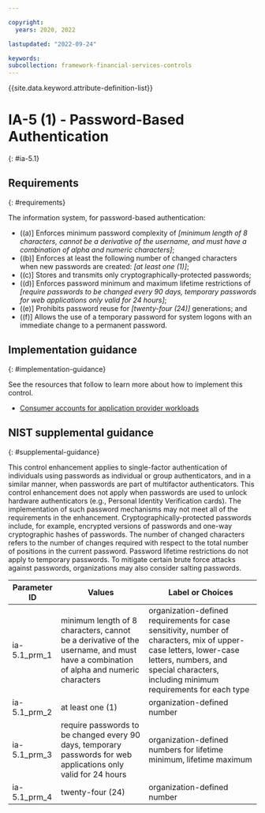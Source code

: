 ```yaml
---

copyright:
  years: 2020, 2022

lastupdated: "2022-09-24"

keywords: 
subcollection: framework-financial-services-controls
---
```


{{site.data.keyword.attribute-definition-list}}

         
# IA-5 (1) - Password-Based Authentication
{: #ia-5.1}

## Requirements
{: #requirements}

The information system, for password-based authentication:

- ((a)\] Enforces minimum password complexity of _[minimum length of 8 characters, cannot be a derivative of the username, and must have a combination of alpha and numeric characters]_;
- ((b)\] Enforces at least the following number of changed characters when new passwords are created: _[at least one (1)]_;
- ((c)\] Stores and transmits only cryptographically-protected passwords;
- ((d)\] Enforces password minimum and maximum lifetime restrictions of _[require passwords to be changed every 90 days, temporary passwords for web applications only valid for 24 hours]_;
- ((e)\] Prohibits password reuse for _[twenty-four (24)]_ generations; and
- ((f)\] Allows the use of a temporary password for system logons with an immediate change to a permanent password.

## Implementation guidance
{: #implementation-guidance}

See the resources that follow to learn more about how to implement this control.

- [Consumer accounts for application provider workloads](/docs/framework-financial-services?topic=framework-financial-services-shared-account-consumer)

## NIST supplemental guidance
{: #supplemental-guidance}

This control enhancement applies to single-factor authentication of individuals using passwords as individual or group authenticators, and in a similar manner, when passwords are part of multifactor authenticators. This control enhancement does not apply when passwords are used to unlock hardware authenticators (e.g., Personal Identity Verification cards). The implementation of such password mechanisms may not meet all of the requirements in the enhancement. Cryptographically-protected passwords include, for example, encrypted versions of passwords and one-way cryptographic hashes of passwords. The number of changed characters refers to the number of changes required with respect to the total number of positions in the current password. Password lifetime restrictions do not apply to temporary passwords. To mitigate certain brute force attacks against passwords, organizations may also consider salting passwords.

| Parameter ID | Values | Label or Choices |
|---|---|---|
| ia-5.1_prm_1 | minimum length of 8 characters, cannot be a derivative of the username, and must have a combination of alpha and numeric characters | organization-defined requirements for case sensitivity, number of characters, mix of upper-case letters, lower-case letters, numbers, and special characters, including minimum requirements for each type |
| ia-5.1_prm_2 | at least one (1) | organization-defined number |
| ia-5.1_prm_3 | require passwords to be changed every 90 days, temporary passwords for web applications only valid for 24 hours | organization-defined numbers for lifetime minimum, lifetime maximum |
| ia-5.1_prm_4 | twenty-four (24) | organization-defined number |

